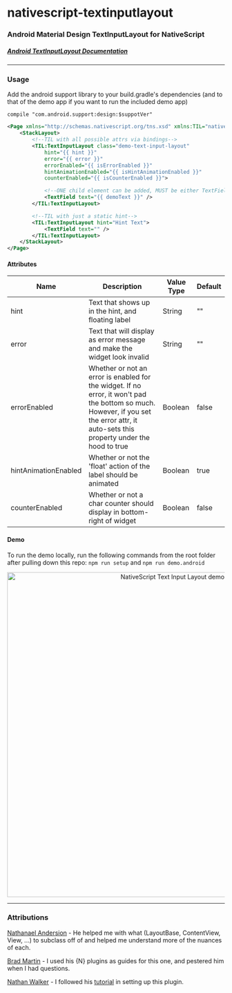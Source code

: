 # nativescript-textinputlayout
### Android Material Design TextInputLayout for NativeScript

##### [Android TextInputLayout Documentation](http://developer.android.com/reference/android/support/design/widget/TextInputLayout.html)

----------

### Usage

Add the android support library to your build.gradle's dependencies (and to that of the demo app if you want to run the included demo app)

```
compile "com.android.support:design:$suppotVer"
```


```xml
<Page xmlns="http://schemas.nativescript.org/tns.xsd" xmlns:TIL="nativescript-textinputlayout">
    <StackLayout>
        <!--TIL with all possible attrs via bindings-->
        <TIL:TextInputLayout class="demo-text-input-layout"
            hint="{{ hint }}"
            error="{{ error }}"
            errorEnabled="{{ isErrorEnabled }}"
            hintAnimationEnabled="{{ isHintAnimationEnabled }}"
            counterEnabled="{{ isCounterEnabled }}">

            <!--ONE child element can be added, MUST be either TextField or TextView-->
            <TextField text="{{ demoText }}" />
        </TIL:TextInputLayout>

        <!--TIL with just a static hint-->
        <TIL:TextInputLayout hint="Hint Text">
            <TextField text="" />
        </TIL:TextInputLayout>
    </StackLayout>
</Page>
```

#### Attributes

Name | Description | Value Type | Default
-----|-------------|------------|---------
hint | Text that shows up in the hint, and floating label | String | ""
error | Text that will display as error message and make the widget look invalid | String | ""
errorEnabled | Whether or not an error is enabled for the widget.  If no error, it won't pad the bottom so much.  However, if you set the error attr, it auto-sets this property under the hood to true | Boolean | false
hintAnimationEnabled | Whether or not the 'float' action of the label should be animated | Boolean | true
counterEnabled | Whether or not a char counter should display in bottom-right of widget | Boolean | false

#### Demo

To run the demo locally, run the following commands from the root folder after pulling down this repo:
`npm run setup` and `npm run demo.android`

<p align="center">
    <img height="750" src="https://raw.githubusercontent.com/bradleygore/nativescript-textinputlayout/master/demo.gif" alt="NativeScript Text Input Layout demo"/>
</p>

------------------

### Attributions

[Nathanael Andersion](https://github.com/NathanaelA) - He helped me with what (LayoutBase, ContentView, View, ...) to subclass off of and helped me understand more of the nuances of each.

[Brad Martin](https://github.com/bradmartin) - I used his {N} plugins as guides for this one, and pestered him when I had questions.

[Nathan Walker](https://github.com/NathanWalker) - I followed his [tutorial](http://developer.telerik.com/featured/creating-nativescript-plugins-in-typescript/) in setting up this plugin.